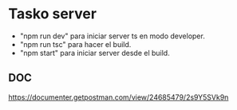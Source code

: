 # Tasko server
- "npm run dev" para iniciar server ts en modo developer.
- "npm run tsc" para hacer el build.
- "npm start" para iniciar server desde el build.
  
## DOC
https://documenter.getpostman.com/view/24685479/2s9Y5SVk9n